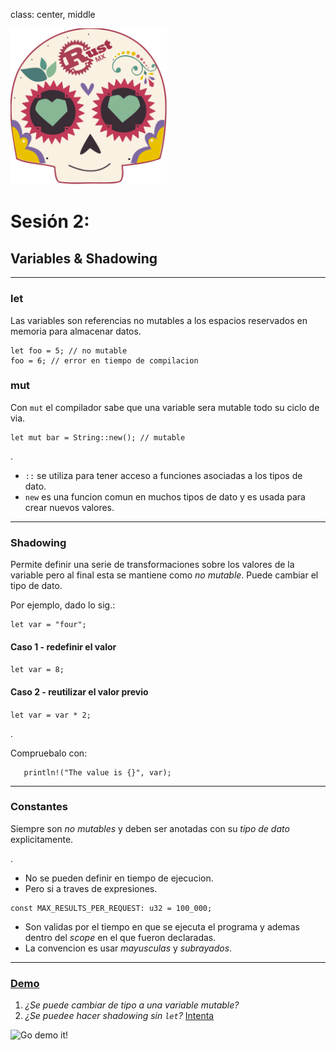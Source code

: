 class: center, middle

<img src="../assets/images/rustmx-logo.svg" alt="RustMX" width="250rem" height="auto">

# Sesión 2: 

## Variables & Shadowing
---
### let
Las variables son referencias no mutables a los espacios reservados en memoria para almacenar datos.
```
let foo = 5; // no mutable
foo = 6; // error en tiempo de compilacion
```

### mut
Con `mut` el compilador sabe que una variable sera mutable todo su ciclo de via.
```
let mut bar = String::new(); // mutable
```
.

- `::` se utiliza para tener acceso a funciones asociadas a los tipos de dato.
- `new` es una funcion comun en muchos tipos de dato y es usada para crear nuevos valores.

---
### Shadowing
Permite definir una serie de transformaciones sobre los valores de la variable pero al final esta se mantiene como _no mutable_.  Puede cambiar el tipo de dato.

Por ejemplo, dado lo sig.:
```
let var = "four";
```

#### Caso 1 - redefinir el valor
`let var = 8;`

#### Caso 2 - reutilizar el valor previo
`let var = var * 2;`

.

Compruebalo con:
```
   println!("The value is {}", var);
```

---
### Constantes
Siempre son _no mutables_ y deben ser anotadas con su _tipo de dato_ explicitamente.

.

- No se pueden definir en tiempo de ejecucion.
- Pero si a traves de expresiones.

```
const MAX_RESULTS_PER_REQUEST: u32 = 100_000;
```

- Son validas por el tiempo en que se ejecuta el programa y ademas dentro del _scope_ en el que fueron declaradas.
- La convencion es usar _mayusculas_ y _subrayados_.

---

### [Demo](https://play.rust-lang.org/)
 
 1. _¿Se puede cambiar de tipo a una variable mutable?_
 2. _¿Se puedee hacer shadowing sin `let`?_ [Intenta](https://repl.it/@wdonet/shadowing-mut)
 
 ![Go demo it!](https://linpack-for-tableau.com/uploads/actualites/livedemo-1.png "Demo")
